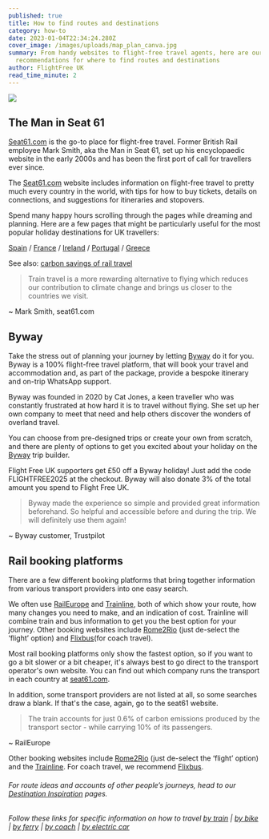```yaml
---
published: true
title: How to find routes and destinations
category: how-to
date: 2023-01-04T22:34:24.280Z
cover_image: /images/uploads/map_plan_canva.jpg
summary: From handy websites to flight-free travel agents, here are our top
  recommendations for where to find routes and destinations
author: FlightFree UK
read_time_minute: 2
---
```

![](/images/uploads/map_plan_canva.jpg)

## The Man in Seat 61

[Seat61.com](https://www.seat61.com/) is the go-to place for flight-free travel. Former British Rail employee Mark Smith, aka the Man in Seat 61, set up his encyclopaedic website in the early 2000s and has been the first port of call for travellers ever since. 

The [Seat61.com](https://www.seat61.com/) website includes information on flight-free travel to pretty much every country in the world, with tips for how to buy tickets, details on connections, and suggestions for itineraries and stopovers. 

Spend many happy hours scrolling through the pages while dreaming and planning. Here are a few pages that might be particularly useful for the most popular holiday destinations for UK travellers: 

[Spain](https://www.seat61.com/Spain.htm) / [France](https://www.seat61.com/France.htm) / [Ireland](https://www.seat61.com/train-and-ferry-to-dublin.htm) / [Portugal](https://www.seat61.com/Portugal.htm) / [Greece](https://www.seat61.com/Greece.htm)

See also: [carbon savings of rail travel](https://www.seat61.com/CO2flights)

> Train travel is a more rewarding alternative to flying which reduces our contribution to climate change and brings us closer to the countries we visit.

~ Mark Smith, seat61.com

## Byway

Take the stress out of planning your journey by letting [Byway](https://www.byway.travel/) do it for you. Byway is a 100% flight-free travel platform, that will book your travel and accommodation and, as part of the package, provide a bespoke itinerary and on-trip WhatsApp support.

Byway was founded in 2020 by Cat Jones, a keen traveller who was constantly frustrated at how hard it is to travel without flying. She set up her own company to meet that need and help others discover the wonders of overland travel. 

You can choose from pre-designed trips or create your own from scratch, and there are plenty of options to get you excited about your holiday on the [Byway](https://www.byway.travel/) trip builder. 

F﻿light Free UK supporters get £50 off a Byway holiday! Just add the code FLIGHTFREE2025 at the checkout. Byway will also donate 3% of the total amount you spend to Flight Free UK. 

> Byway made the experience so simple and provided great information beforehand. So helpful and accessible before and during the trip. We will definitely use them again!

~ Byway customer, Trustpilot

## Rail booking platforms

T﻿here are a few different booking platforms that bring together information from various transport providers into one easy search. 

W﻿e often use [RailEurope](https://www.raileurope.com/) and [Trainline](https://www.thetrainline.com/), both of which show your route, how many changes you need to make, and an indication of cost. Trainline will combine train and bus information to get you the best option for your journey. Other booking websites include [Rome2Rio](https://www.rome2rio.com/) (just de-select the ‘flight’ option) and [Flixbus](https://www.flixbus.com/)(﻿for coach travel).

M﻿ost rail booking platforms only show the fastest option, so if you want to go a bit slower or a bit cheaper, it's always best to go direct to the transport operator's own website. You can find out which company runs the transport in each country at [seat61.com](https://www.seat61.com/). 

I﻿n addition, some transport providers are not listed at all, so some searches draw a blank. If that's the case, again, go to the seat61 website.

> The train accounts for just 0.6% of carbon emissions produced by the transport sector - while carrying 10% of its passengers.

~ RailEurope

Other booking websites include [Rome2Rio](https://www.rome2rio.com/) (just de-select the ‘flight’ option) and the [Trainline](https://www.thetrainline.com/). For coach travel, we recommend [Flixbus](https://www.flixbus.com/).

###### For route ideas and accounts of other people’s journeys, head to our [Destination Inspiration](/how_to/#destination-inspiration) pages.

###### Follow these links for specific information on how to travel [by train](/post/how-to-travel-by-train/) | [by bike](/post/how-to-travel-by-bike) | [by ferry](/post/how-to-travel-by-ferry/) | [by coach](/post/how-to-travel-by-coach) | [by electric car](/post/how-to-travel-by-electric-car/)